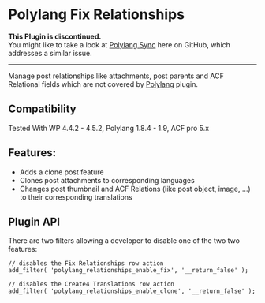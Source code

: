 Polylang Fix Relationships 
==========================

**This Plugin is discontinued.**  
You might like to take a look at [Polylang Sync](https://github.com/mcguffin/polylang-sync) here on GitHub, which addresses a similar issue.

---

Manage post relationships like attachments, post parents and ACF Relational fields which are not 
covered by [Polylang](http://polylang.wordpress.com) plugin.

Compatibility
-------------
Tested With WP 4.4.2 - 4.5.2, Polylang 1.8.4 - 1.9, ACF pro 5.x


Features:
---------
 - Adds a clone post feature
 - Clones post attachments to corresponding languages
 - Changes post thumbnail and ACF Relations (like post object, image, ...) to their corresponding translations

Plugin API
----------

There are two filters allowing a developer to disable one of the two two features:

    // disables the Fix Relationships row action
    add_filter( 'polylang_relationships_enable_fix', '__return_false' );

    // disables the Create4 Translations row action
    add_filter( 'polylang_relationships_enable_clone', '__return_false' );

